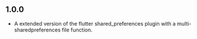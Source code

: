 ## 1.0.0
* A extended version of the flutter shared_preferences plugin with a multi-sharedpreferences file function.
